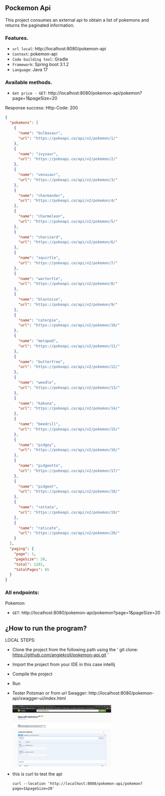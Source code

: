 ## Pockemon Api

This project consumes an external api to obtain a list of pokemons and returns the paginated
information.

### Features.

- `url local`: http://localhost:8080/pokemon-api
- `Context`: pokemon-api
- `Code building tool`: Gradle
- `Framework`: Spring boot 3.1.2
- `Language`: Java 17

### Available methods.

- `Get price - GET`: http://localhost:8080/pokemon-api/pokemon?page=1&pageSize=20

Response success: Http-Code: 200

```json
{
  "pokemons": [
    {
      "name": "bulbasaur",
      "url": "https://pokeapi.co/api/v2/pokemon/1/"
    },
    {
      "name": "ivysaur",
      "url": "https://pokeapi.co/api/v2/pokemon/2/"
    },
    {
      "name": "venusaur",
      "url": "https://pokeapi.co/api/v2/pokemon/3/"
    },
    {
      "name": "charmander",
      "url": "https://pokeapi.co/api/v2/pokemon/4/"
    },
    {
      "name": "charmeleon",
      "url": "https://pokeapi.co/api/v2/pokemon/5/"
    },
    {
      "name": "charizard",
      "url": "https://pokeapi.co/api/v2/pokemon/6/"
    },
    {
      "name": "squirtle",
      "url": "https://pokeapi.co/api/v2/pokemon/7/"
    },
    {
      "name": "wartortle",
      "url": "https://pokeapi.co/api/v2/pokemon/8/"
    },
    {
      "name": "blastoise",
      "url": "https://pokeapi.co/api/v2/pokemon/9/"
    },
    {
      "name": "caterpie",
      "url": "https://pokeapi.co/api/v2/pokemon/10/"
    },
    {
      "name": "metapod",
      "url": "https://pokeapi.co/api/v2/pokemon/11/"
    },
    {
      "name": "butterfree",
      "url": "https://pokeapi.co/api/v2/pokemon/12/"
    },
    {
      "name": "weedle",
      "url": "https://pokeapi.co/api/v2/pokemon/13/"
    },
    {
      "name": "kakuna",
      "url": "https://pokeapi.co/api/v2/pokemon/14/"
    },
    {
      "name": "beedrill",
      "url": "https://pokeapi.co/api/v2/pokemon/15/"
    },
    {
      "name": "pidgey",
      "url": "https://pokeapi.co/api/v2/pokemon/16/"
    },
    {
      "name": "pidgeotto",
      "url": "https://pokeapi.co/api/v2/pokemon/17/"
    },
    {
      "name": "pidgeot",
      "url": "https://pokeapi.co/api/v2/pokemon/18/"
    },
    {
      "name": "rattata",
      "url": "https://pokeapi.co/api/v2/pokemon/19/"
    },
    {
      "name": "raticate",
      "url": "https://pokeapi.co/api/v2/pokemon/20/"
    }
  ],
  "paging": {
    "page": 1,
    "pageSize": 20,
    "total": 1281,
    "totalPages": 65
  }
}
```

### All endpoints:

Pokemon:

- `GET`: http://localhost:8080/pokemon-api/pokemon?page=1&pageSize=20

## ¿How to run the program?

LOCAL STEPS:

- Clone the project from the following path using the ' git clone: https://github.com/angiekroll/pokemon-api.git '
- Import the project from your IDE in this case intellij
- Compile the project
- Run
- Tester Potsman or from url Swagger: http://localhost:8080/pokemon-api/swagger-ui/index.html

  <img src="./src/main/resources/images/swagger.png" width="320">
- this is curl to test the api
  ```
  curl --location 'http://localhost:8080/pokemon-api/pokemon?page=1&pageSize=20'
  ```



